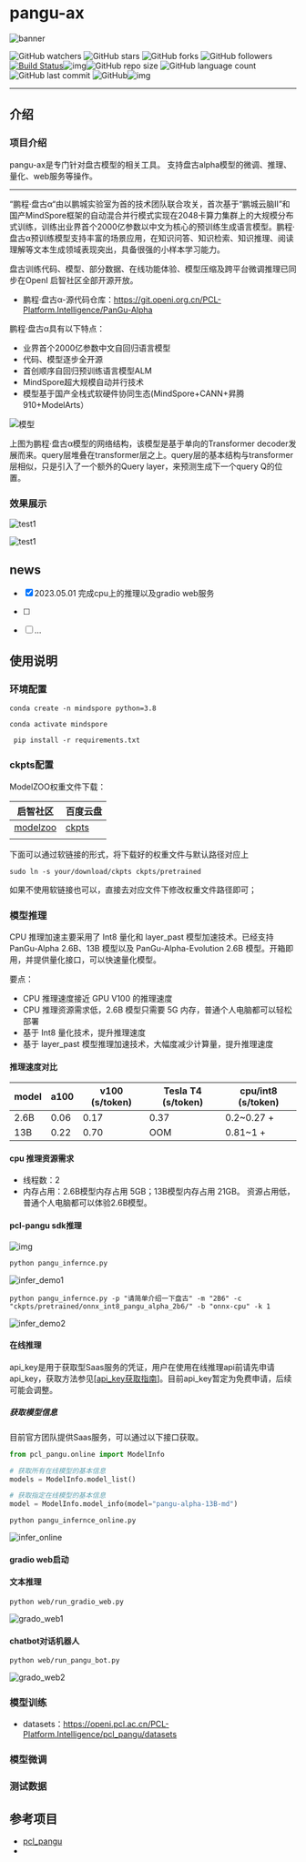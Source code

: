 # pangu-ax

![banner](./figure/banner.png)

![GitHub watchers](https://img.shields.io/github/watchers/isLinXu/pangu-ax.svg?style=social) ![GitHub stars](https://img.shields.io/github/stars/isLinXu/pangu-ax.svg?style=social) ![GitHub forks](https://img.shields.io/github/forks/isLinXu/pangu-ax.svg?style=social) ![GitHub followers](https://img.shields.io/github/followers/isLinXu.svg?style=social)
 [![Build Status](https://img.shields.io/endpoint.svg?url=https%3A%2F%2Factions-badge.atrox.dev%2Fatrox%2Fsync-dotenv%2Fbadge&style=flat)](https://github.com/isLinXu/pangu-ax)![img](https://badgen.net/badge/icon/learning?icon=deepscan&label)![GitHub repo size](https://img.shields.io/github/repo-size/isLinXu/pangu-ax.svg?style=flat-square) ![GitHub language count](https://img.shields.io/github/languages/count/isLinXu/pangu-ax)  ![GitHub last commit](https://img.shields.io/github/last-commit/isLinXu/pangu-ax) ![GitHub](https://img.shields.io/github/license/isLinXu/pangu-ax.svg?style=flat-square)![img](https://hits.dwyl.com/isLinXu/pangu-ax.svg)

---

## 介绍

### 项目介绍

pangu-ax是专门针对盘古模型的相关工具。
支持盘古alpha模型的微调、推理、量化、web服务等操作。

---

“鹏程·盘古α“由以鹏城实验室为首的技术团队联合攻关，首次基于“鹏城云脑Ⅱ”和国产MindSpore框架的自动混合并行模式实现在2048卡算力集群上的大规模分布式训练，训练出业界首个2000亿参数以中文为核心的预训练生成语言模型。鹏程·盘古α预训练模型支持丰富的场景应用，在知识问答、知识检索、知识推理、阅读理解等文本生成领域表现突出，具备很强的小样本学习能力。

盘古训练代码、模型、部分数据、在线功能体验、模型压缩及跨平台微调推理已同步在OpenI 启智社区全部开源开放。

- 鹏程·盘古α-源代码仓库：https://git.openi.org.cn/PCL-Platform.Intelligence/PanGu-Alpha

鹏程·盘古α具有以下特点：

- 业界首个2000亿参数中文自回归语言模型
- 代码、模型逐步全开源
- 首创顺序自回归预训练语言模型ALM
- MindSpore超大规模自动并行技术
- 模型基于国产全栈式软硬件协同生态(MindSpore+CANN+昇腾910+ModelArts）

![模型](https://www.mindspore.cn/statics/largeModel/muxing.png)

上图为鹏程·盘古α模型的网络结构，该模型是基于单向的Transformer decoder发展而来。query层堆叠在transformer层之上。query层的基本结构与transformer层相似，只是引入了一个额外的Query layer，来预测生成下一个query Q的位置。



### 效果展示

![test1](./figure/test1.png)

![test1](./figure/test2.png)

## news

- [x] 2023.05.01 完成cpu上的推理以及gradio web服务
- [ ] 
- [ ] ...



## 使用说明

### 环境配置

```
conda create -n mindspore python=3.8
```

```shell
conda activate mindspore
```

```shell
 pip install -r requirements.txt
```

### ckpts配置

ModelZOO权重文件下载：

| 启智社区                                                     | 百度云盘                                                     |
| ------------------------------------------------------------ | ------------------------------------------------------------ |
| [modelzoo](https://openi.pcl.ac.cn/PCL-Platform.Intelligence/pcl_pangu/src/branch/master/docs/README_MODELS.md) | [ckpts](https://pan.baidu.com/s/1UaMUf-djmk-KoPd273LE8A?pwd=u9u3) |
|                                                              |                                                              |

下面可以通过软链接的形式，将下载好的权重文件与默认路径对应上

```
sudo ln -s your/download/ckpts ckpts/pretrained
```

如果不使用软链接也可以，直接去对应文件下修改权重文件路径即可；



### 模型推理

CPU 推理加速主要采用了 Int8 量化和 layer_past 模型加速技术。已经支持 PanGu-Alpha 2.6B、13B 模型以及
PanGu-Alpha-Evolution 2.6B 模型。开箱即用，并提供量化接口，可以快速量化模型。

要点：

- CPU 推理速度接近 GPU V100 的推理速度
- CPU 推理资源需求低，2.6B 模型只需要 5G 内存，普通个人电脑都可以轻松部署
- 基于 Int8 量化技术，提升推理速度
- 基于 layer_past 模型推理加速技术，大幅度减少计算量，提升推理速度

#### 推理速度对比

| model | a100 | v100 (s/token) | Tesla T4 (s/token) | cpu/int8 (s/token) |
| ----- | ---- | -------------- | ------------------ | ------------------ |
| 2.6B  | 0.06 | 0.17           | 0.37               | 0.2~0.27 +         |
| 13B   | 0.22 | 0.70           | OOM                | 0.81~1 +           |

#### cpu 推理资源需求

- 线程数：2
- 内存占用：2.6B模型内存占用 5GB；13B模型内存占用 21GB。 资源占用低，普通个人电脑都可以体验2.6B模型。

#### pcl-pangu sdk推理

![img](https://openi.pcl.ac.cn/PCL-Platform.Intelligence/pcl_pangu/media/branch/master/docs/pcl_pangu.png)

```shell
python pangu_infernce.py
```


![infer_demo1](./figure/infer_demo1.png)

```shell
python pangu_infernce.py -p "请简单介绍一下盘古" -m "2B6" -c "ckpts/pretrained/onnx_int8_pangu_alpha_2b6/" -b "onnx-cpu" -k 1 
```

![infer_demo2](./figure/infer_demo2.png)



#### 在线推理

api_key是用于获取型Saas服务的凭证，用户在使用在线推理api前请先申请api_key，获取方法参见[[api_key获取指南](https://openi.pcl.ac.cn/PCL-Platform.Intelligence/pcl_pangu/src/branch/master/docs/api_key获取指南.doc)]。目前api_key暂定为免费申请，后续可能会调整。

##### 获取模型信息

目前官方团队提供Saas服务，可以通过以下接口获取。

```python
from pcl_pangu.online import ModelInfo

# 获取所有在线模型的基本信息
models = ModelInfo.model_list()

# 获取指定在线模型的基本信息
model = ModelInfo.model_info(model="pangu-alpha-13B-md")
```

```shell
python pangu_infernce_online.py
```

![infer_online](./figure/infer_online.png)

#### gradio web启动

#### 文本推理

```shell
python web/run_gradio_web.py
```

![grado_web1](./figure/grado_web1.png)

#### chatbot对话机器人

```shell
python web/run_pangu_bot.py
```

![grado_web2](./figure/grado_web2.png)


### 模型训练

- datasets：https://openi.pcl.ac.cn/PCL-Platform.Intelligence/pcl_pangu/datasets



### 模型微调





### 测试数据



## 参考项目

- [pcl_pangu](https://openi.pcl.ac.cn/PCL-Platform.Intelligence/pcl_pangu)
- 



